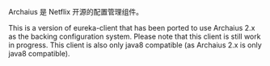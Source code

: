Archaius 是 Netflix 开源的配置管理组件。

This is a version of eureka-client that has been ported to use Archaius 2.x as the backing configuration system.
 Please note that this client is still work in progress. This client is also only java8 compatible (as Archaius 2.x is only java8 compatible).